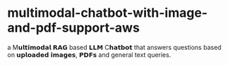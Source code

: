 # multimodal-chatbot-with-image-and-pdf-support-aws
a M𝘂𝗹𝘁𝗶𝗺𝗼𝗱𝗮𝗹 𝗥𝗔𝗚 based 𝗟𝗟𝗠 C𝗵𝗮𝘁𝗯𝗼𝘁 that answers questions based on 𝘂𝗽𝗹𝗼𝗮𝗱𝗲𝗱 𝗶𝗺𝗮𝗴𝗲𝘀, 𝗣𝗗𝗙𝘀 and general text queries.
